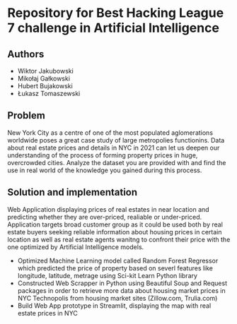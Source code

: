 # Repository for Best Hacking League 7 challenge in Artificial Intelligence

## Authors

- Wiktor Jakubowski
- Mikołaj Gałkowski
- Hubert Bujakowski
- Łukasz Tomaszewski

## Problem

New York City as a centre of one of the most populated aglomerations worldwide poses a great case study of large metropolies functionins. Data about real estate prices and details in NYC in 2021 can let us deepen our understanding of the process of forming property prices in huge, overcrowded cities. Analyze the dataset you are provided with and find the use in real world of the knowledge you gained during this process.

## Solution and implementation

Web Application displaying prices of real estates in near location and predicting whether they are over-priced, realiable or under-priced. Application targets broad customer group as it could be used both by real estate buyers seeking reliable information about housing prices in certain location as well as real estate agents wanitng to confront their price with the one optimized by Artificial Intelligence models.

- Optimized Machine Learning model called Random Forest Regressor which predicted the price of property based on severl features like longitude, latitude, metrage using Sci-kit Learn Python library
- Constructed Web Scrapper in Python using Beautiful Soup and Request packages in order to retrieve more data about housing market prices in NYC Technopolis from housing market sites (Zillow.com, Trulia.com)
- Build Web App prototype in Streamlit, displaying the map with real estate prices in NYC

